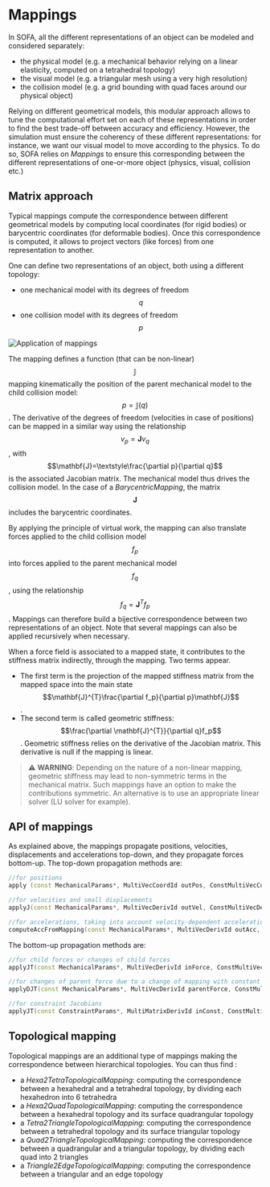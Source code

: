 Mappings
========


In SOFA, all the different representations of an object can be modeled and considered separately:

  - the physical model (e.g. a mechanical behavior relying on a linear elasticity, computed on a tetrahedral topology)
  - the visual model (e.g. a triangular mesh using a very high resolution)
  - the collision model (e.g. a grid bounding with quad faces around our physical object)

Relying on different geometrical models, this modular approach allows to tune the computational effort set on each of these representations in order to find the best trade-off between accuracy and efficiency. However, the simulation must ensure the coherency of these different representations: for instance, we want our visual model to move according to the physics. To do so, SOFA relies on _Mappings_ to ensure this corresponding between the different representations of one-or-more object (physics, visual, collision etc.)


Matrix approach
---------------

Typical mappings compute the correspondence between different geometrical models by computing local coordinates (for rigid bodies) or barycentric coordinates (for deformable bodies). Once this correspondence is computed, it allows to project vectors (like forces) from one representation to another.


One can define two representations of an object, both using a different topology:

  - one mechanical model with its degrees of freedom $$q$$
  - one collision model with its degrees of freedom $$p$$

![Application of mappings](https://www.sofa-framework.org/wp-content/uploads/2018/10/Mapping-illustration.png)

The mapping defines a function (that can be non-linear) $$\mathbb{J}$$ mapping kinematically the position of the parent mechanical model to the child collision model: $$p=\mathbb{J}(q)$$. The derivative of the degrees of freedom (velocities in case of positions) can be mapped in a similar way using the relationship $$v_p=\mathbf{J}v_q$$, with $$\mathbf{J}=\textstyle\frac{\partial p}{\partial q}$$ is the associated Jacobian matrix. The mechanical model thus drives the collision model. In the case of a _BarycentricMapping_, the matrix $$\mathbf{J}$$ includes the barycentric coordinates.

By applying the principle of virtual work, the mapping can also translate forces applied to the child collision model $$f_p$$ into forces applied to the parent mechanical model $$f_q$$, using the relationship $$f_{q}=\mathbf{J}^{T}f_{p}$$. Mappings can therefore build a bijective correspondence between two representations of an object. Note that several mappings can also be applied recursively when necessary.

When a force field is associated to a mapped state, it contributes to the stiffness matrix indirectly, through the mapping. Two terms appear.

- The first term is the projection of the mapped stiffness matrix from the mapped space into the main state $$\mathbf{J}^{T}\frac{\partial f_p}{\partial p}\mathbf{J}$$.
- The second term is called geometric stiffness: $$\frac{\partial \mathbf{J}^{T}}{\partial q}f_p$$. Geometric stiffness relies on the derivative of the Jacobian matrix. This derivative is null if the mapping is linear.

> ⚠️ **WARNING**: Depending on the nature of a non-linear mapping, geometric stiffness may lead to non-symmetric terms in the mechanical matrix. Such mappings have an option to make the contributions symmetric. An alternative is to use an appropriate linear solver (LU solver for example).

API of mappings
---------------

As explained above, the mappings propagate positions, velocities, displacements and accelerations top-down, and they propagate forces bottom-up. The top-down propagation methods are:

```cpp
//for positions
apply (const MechanicalParams*, MultiVecCoordId outPos, ConstMultiVecCoordId inPos );

//for velocities and small displacements
applyJ(const MechanicalParams*, MultiVecDerivId outVel, ConstMultiVecDerivId inVel );

//for accelerations, taking into account velocity-dependent accelerations in nonlinear mappings
computeAccFromMapping(const MechanicalParams*, MultiVecDerivId outAcc, ConstMultiVecDeri inVel, ConstMultiVecDerivId inAcc );
```

The bottom-up propagation methods are:

```cpp
//for child forces or changes of child forces
applyJT(const MechanicalParams*, MultiVecDerivId inForce, ConstMultiVecDerivId outForce );

//for changes of parent force due to a change of mapping with constant child force
applyDJT(const MechanicalParams*, MultiVecDerivId parentForce, ConstMultiVecDerivId childForce );

//for constraint Jacobians
applyJT(const ConstraintParams*, MultiMatrixDerivId inConst, ConstMultiMatrixDerivId outConst );
```

Topological mapping
-------------------

Topological mappings are an additional type of mappings making the correspondence between hierarchical topologies. You can thus find :

  - a _Hexa2TetraTopologicalMapping_: computing the correspondence between a hexahedral and a tetrahedral topology, by dividing each hexahedron into 6 tetrahedra
  - a _Hexa2QuadTopologicalMapping_: computing the correspondence between a hexahedral topology and its surface quadrangular topology
  - a _Tetra2TriangleTopologicalMapping_: computing the correspondence between a tetrahedral topology and its surface triangular topology
  - a _Quad2TriangleTopologicalMapping_: computing the correspondence between a quadrangular and a triangular topology, by dividing each quad into 2 triangles
  - a _Triangle2EdgeTopologicalMapping_: computing the correspondence between a triangular and an edge topology
